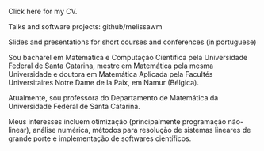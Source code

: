 Click here for my CV.

Talks and software projects: github/melissawm

Slides and presentations for short courses and conferences (in portuguese)

Sou bacharel em Matemática e Computação Científica pela Universidade Federal de Santa Catarina, mestre em Matemática pela mesma Universidade e doutora em Matemática Aplicada pela Facultés Universitaires Notre Dame de la Paix, em Namur (Bélgica).

Atualmente, sou professora do Departamento de Matemática da Universidade Federal de Santa Catarina.

Meus interesses incluem otimização (principalmente programação não-linear), análise numérica, métodos para resolução de sistemas lineares de grande porte e implementação de softwares científicos.
